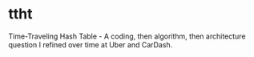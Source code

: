 # ttht

Time-Traveling Hash Table - A coding, then algorithm, then architecture question I refined over time at Uber and CarDash.